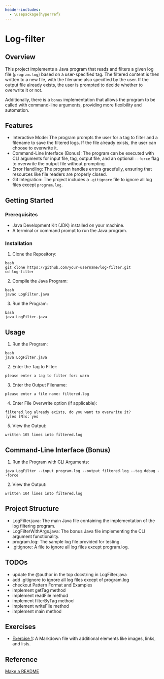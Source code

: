 ```yaml
---
header-includes:
  - \usepackage{hyperref}
---
```


# Log-filter
## Overview

This project implements a Java program that reads and filters a given log file (`program.log`) based on a user-specified tag. The filtered content is then written to a new file, with the filename also specified by the user. If the output file already exists, the user is prompted to decide whether to overwrite it or not.

Additionally, there is a `bonus` implementation that allows the program to be called with command-line arguments, providing more flexibility and automation.

## Features

* Interactive Mode: The program prompts the user for a tag to filter and a filename to save the filtered logs. If the file already exists, the user can choose to overwrite it.
* Command-Line Interface (Bonus): The program can be executed with CLI arguments for input file, tag, output file, and an optional `--force` flag to overwrite the output file without prompting.
* Error Handling: The program handles errors gracefully, ensuring that resources like file readers are properly closed.
* Git Integration: The project includes a `.gitignore` file to ignore all log files except `program.log`.

## Getting Started
### Prerequisites

* Java Development Kit (JDK) installed on your machine.
* A terminal or command prompt to run the Java program.

### Installation

1. Clone the Repository:
```
bash
git clone https://github.com/your-username/log-filter.git
cd log-filter
```
2. Compile the Java Program:
```
bash
javac LogFilter.java
```
3. Run the Program:
```
bash
java LogFilter.java
```

## Usage

1. Run the Program:
```
bash
java LogFilter.java
```
2. Enter the Tag to Filter:
```
please enter a tag to filter for: warn
```
3. Enter the Output Filename:
```
please enter a file name: filtered.log
```
4. Enter File Overwrite option (if applicable):
```
filtered.log already exists, do you want to overwrite it?
[y]es [N]o: yes
```
5. View the Output:
```
written 105 lines into filtered.log
```

## Command-Line Interface (Bonus)

1. Run the Program with CLI Arguments:
```
java LogFilter --input program.log --output filtered.log --tag debug --force
```
2. View the Output:
```
written 104 lines into filtered.log
```

## Project Structure

* LogFilter.java: The main Java file containing the implementation of the log filtering program.
* LogFilterWithArgs.java: The bonus Java file implementing the CLI argument functionality.
* program.log: The sample log file provided for testing.
* .gitignore: A file to ignore all log files except program.log.



## TODOs

- update the @author in the top docstring in LogFilter.java
- add .gitignore to ignore all log files except of program.log
- checkout Pattern Format and Examples
- implement getTag method
- implement readFile method
- implement filterByTag method
- implement writeFile method
- implement main method

## Exercises

- [Exercise 1](./exercise1.md): A Markdown file with additional elements like images, links, and lists.


## Reference
[//]: # (These are reference links used in the program) 
   [Make a README](http://www.Makeareadme.com)

